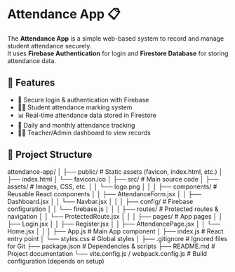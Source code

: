 # Attendance App 📋  

The **Attendance App** is a simple web-based system to record and manage student attendance securely.  
It uses **Firebase Authentication** for login and **Firestore Database** for storing attendance data.  

## 🚀 Features
- 🔑 Secure login & authentication with Firebase  
- 🧑‍🎓 Student attendance marking system  
- 📊 Real-time attendance data stored in Firestore  
- 📅 Daily and monthly attendance tracking  
- 👨‍🏫 Teacher/Admin dashboard to view records  

## 📂 Project Structure
attendance-app/
│
├── public/                     # Static assets (favicon, index.html, etc.)
│   ├── index.html
│   └── favicon.ico
│
├── src/                        # Main source code
│   ├── assets/                 # Images, CSS, etc.
│   │   └── logo.png
│   │
│   ├── components/             # Reusable React components
│   │   ├── AttendanceForm.jsx
│   │   ├── Dashboard.jsx
│   │   └── Navbar.jsx
│   │
│   ├── config/                 # Firebase configuration
│   │   └── firebase.js
│   │
│   ├── routes/                 # Protected routes & navigation
│   │   └── ProtectedRoute.jsx
│   │
│   ├── pages/                  # App pages
│   │   ├── Login.jsx
│   │   ├── Register.jsx
│   │   ├── AttendancePage.jsx
│   │   └── Home.jsx
│   │
│   ├── App.js                  # Main App component
│   ├── index.js                # React entry point
│   └── styles.css              # Global styles
│
├── .gitignore                  # Ignored files for Git
├── package.json                # Dependencies & scripts
├── README.md                   # Project documentation
└── vite.config.js / webpack.config.js  # Build configuration (depends on setup)
